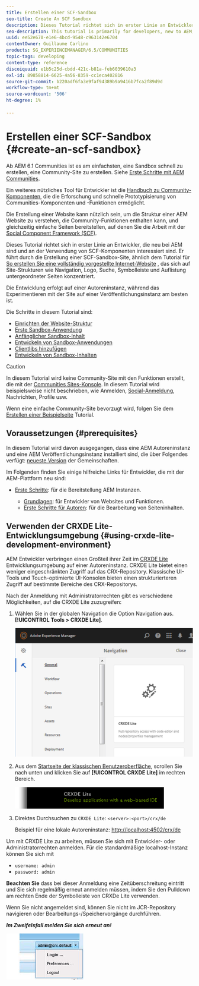 ```yaml
---
title: Erstellen einer SCF-Sandbox
seo-title: Create An SCF Sandbox
description: Dieses Tutorial richtet sich in erster Linie an Entwickler, die neu bei AEM sind und an der Verwendung von SCF-Komponenten interessiert sind.  Er führt durch die Erstellung einer SCF-Sandbox-Site.
seo-description: This tutorial is primarily for developers, new to AEM, who are interested in using SCF components.  It walks through the creation of An SCF Sandbox site
uuid: ee52e670-e1e6-4bcd-9548-c963142e6704
contentOwner: Guillaume Carlino
products: SG_EXPERIENCEMANAGER/6.5/COMMUNITIES
topic-tags: developing
content-type: reference
discoiquuid: e1b5c25d-cbdd-421c-b81a-feb6039610a3
exl-id: 89858814-6625-4a56-8359-cc1eca402816
source-git-commit: b220adf6fa3e9faf94389b9a9416b7fca2f89d9d
workflow-type: tm+mt
source-wordcount: '506'
ht-degree: 1%

---
```


# Erstellen einer SCF-Sandbox  {#create-an-scf-sandbox}


Ab AEM 6.1 Communities ist es am einfachsten, eine Sandbox schnell zu erstellen, eine Community-Site zu erstellen. Siehe [Erste Schritte mit AEM Communities](getting-started.md).

Ein weiteres nützliches Tool für Entwickler ist die [Handbuch zu Community-Komponenten](components-guide.md), die die Erforschung und schnelle Prototypisierung von Communities-Komponenten und -Funktionen ermöglicht.

Die Erstellung einer Website kann nützlich sein, um die Struktur einer AEM Website zu verstehen, die Community-Funktionen enthalten kann, und gleichzeitig einfache Seiten bereitstellen, auf denen Sie die Arbeit mit der [Social Component Framework (SCF)](scf.md).

Dieses Tutorial richtet sich in erster Linie an Entwickler, die neu bei AEM sind und an der Verwendung von SCF-Komponenten interessiert sind. Er führt durch die Erstellung einer SCF-Sandbox-Site, ähnlich dem Tutorial für [So erstellen Sie eine vollständig vorgestellte Internet-Website](../../help/sites-developing/website.md) , das sich auf Site-Strukturen wie Navigation, Logo, Suche, Symbolleiste und Auflistung untergeordneter Seiten konzentriert.

Die Entwicklung erfolgt auf einer Autoreninstanz, während das Experimentieren mit der Site auf einer Veröffentlichungsinstanz am besten ist.

Die Schritte in diesem Tutorial sind:

* [Einrichten der Website-Struktur](setup-website.md)
* [Erste Sandbox-Anwendung](initial-app.md)
* [Anfänglicher Sandbox-Inhalt](initial-content.md)
* [Entwickeln von Sandbox-Anwendungen](develop-app.md)
* [Clientlibs hinzufügen](add-clientlibs.md)
* [Entwickeln von Sandbox-Inhalten](develop-content.md)

>[!CAUTION]
>
>In diesem Tutorial wird keine Community-Site mit den Funktionen erstellt, die mit der [Communities Sites-Konsole](sites-console.md). In diesem Tutorial wird beispielsweise nicht beschrieben, wie Anmelden, [Social-Anmeldung](social-login.md), Nachrichten, Profile usw.
>
>Wenn eine einfache Community-Site bevorzugt wird, folgen Sie dem [Erstellen einer Beispielseite](create-sample-page.md) Tutorial.

## Voraussetzungen {#prerequisites}

In diesem Tutorial wird davon ausgegangen, dass eine AEM Autoreninstanz und eine AEM Veröffentlichungsinstanz installiert sind, die über Folgendes verfügt: [neueste Version](deploy-communities.md#latest-releases) der Gemeinschaften.

Im Folgenden finden Sie einige hilfreiche Links für Entwickler, die mit der AEM-Plattform neu sind:

* [Erste Schritte](../../help/sites-deploying/deploy.md#getting-started): für die Bereitstellung AEM Instanzen.

   * [Grundlagen](../../help/sites-developing/the-basics.md): für Entwickler von Websites und Funktionen.
   * [Erste Schritte für Autoren](../../help/sites-authoring/first-steps.md): für die Bearbeitung von Seiteninhalten.

## Verwenden der CRXDE Lite-Entwicklungsumgebung {#using-crxde-lite-development-environment}

AEM Entwickler verbringen einen Großteil ihrer Zeit im [CRXDE Lite](../../help/sites-developing/developing-with-crxde-lite.md) Entwicklungsumgebung auf einer Autoreninstanz. CRXDE Lite bietet einen weniger eingeschränkten Zugriff auf das CRX-Repository. Klassische UI-Tools und Touch-optimierte UI-Konsolen bieten einen strukturierteren Zugriff auf bestimmte Bereiche des CRX-Repositorys.

Nach der Anmeldung mit Administratorrechten gibt es verschiedene Möglichkeiten, auf die CRXDE Lite zuzugreifen:

1. Wählen Sie in der globalen Navigation die Option Navigation aus. **[!UICONTROL Tools > CRXDE Lite]**.

   ![crxde-lite](assets/tools-crxde.png)

2. Aus dem [Startseite der klassischen Benutzeroberfläche](http://localhost:4502/welcome.html), scrollen Sie nach unten und klicken Sie auf **[!UICONTROL CRXDE Lite]** im rechten Bereich.

   ![classic-ui-crxde](assets/classic-ui-crxde.png)

3. Direktes Durchsuchen zu `CRXDE Lite`: `<server>:<port>/crx/de`

   Beispiel für eine lokale Autoreninstanz: [http://localhost:4502/crx/de](http://localhost:4502/crx/de)

Um mit CRXDE Lite zu arbeiten, müssen Sie sich mit Entwickler- oder Administratorrechten anmelden. Für die standardmäßige localhost-Instanz können Sie sich mit

* `username: admin`
* `password: admin`


**Beachten Sie** dass bei dieser Anmeldung eine Zeitüberschreitung eintritt und Sie sich regelmäßig erneut anmelden müssen, indem Sie den Pulldown am rechten Ende der Symbolleiste von CRXDe Lite verwenden.

Wenn Sie nicht angemeldet sind, können Sie nicht im JCR-Repository navigieren oder Bearbeitungs-/Speichervorgänge durchführen.

***Im Zweifelsfall melden Sie sich erneut an!***

![relogin](assets/relogin.png)
